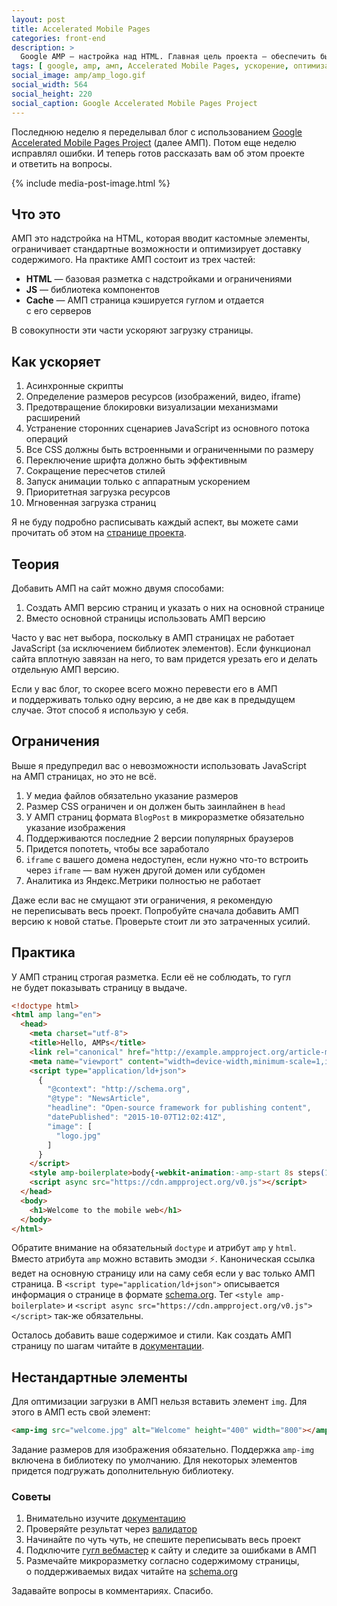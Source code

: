```yaml
---
layout: post
title: Accelerated Mobile Pages
categories: front-end
description: >
  Google AMP — настройка над HTML. Главная цель проекта — обеспечить быструю загрузку страниц с мобильных телефонов. Подробнее об АМП читайте в статье.
tags: [ google, amp, амп, Accelerated Mobile Pages, ускорение, оптимизация, загрузка ]
social_image: amp/amp_logo.gif
social_width: 564
social_height: 220
social_caption: Google Accelerated Mobile Pages Project
---
```


Последнюю неделю я&nbsp;переделывал блог с&nbsp;использованием [Google Accelerated Mobile Pages Project](https://www.ampproject.org/ru/) (далее АМП). Потом еще неделю исправлял ошибки. И&nbsp;теперь готов рассказать вам об&nbsp;этом проекте и&nbsp;ответить на&nbsp;вопросы.

{% include media-post-image.html %}

<!-- more -->

## Что это

АМП это надстройка на&nbsp;HTML, которая вводит кастомные элементы, ограничивает стандартные возможности и&nbsp;оптимизирует доставку содержимого. На&nbsp;практике АМП состоит из&nbsp;трех частей:

* **HTML**&nbsp;&mdash; базовая разметка с&nbsp;надстройками и&nbsp;ограничениями
* **JS**&nbsp;&mdash; библиотека компонентов
* **Cache**&nbsp;&mdash; АМП страница кэшируется гуглом и&nbsp;отдается с&nbsp;его&nbsp;серверов

В&nbsp;совокупности эти части ускоряют загрузку страницы.

## Как ускоряет

1. Асинхронные скрипты
1. Определение размеров ресурсов (изображений, видео, iframe)
1. Предотвращение блокировки визуализации механизмами расширений
1. Устранение сторонних сценариев JavaScript из&nbsp;основного потока операций
1. Все CSS должны быть встроенными и&nbsp;ограниченными по&nbsp;размеру
1. Переключение шрифта должно быть эффективным
1. Сокращение пересчетов стилей
1. Запуск анимации только с&nbsp;аппаратным ускорением
1. Приоритетная загрузка ресурсов
1. Мгновенная загрузка страниц

Я&nbsp;не&nbsp;буду подробно расписывать каждый аспект, вы&nbsp;можете сами прочитать об&nbsp;этом&nbsp;на [странице проекта](https://www.ampproject.org/ru/learn/how-amp-works/).

## Теория

Добавить АМП на&nbsp;сайт можно двумя способами:

1. Создать АМП версию страниц и&nbsp;указать о&nbsp;них на&nbsp;основной странице
1. Вместо основной страницы использовать АМП версию

Часто у&nbsp;вас нет выбора, поскольку в&nbsp;АМП страницах не&nbsp;работает JavaScript (за&nbsp;исключением библиотек элементов). Если функционал сайта вплотную завязан на&nbsp;него, то&nbsp;вам придется урезать его и&nbsp;делать отдельную АМП версию.

Если у&nbsp;вас блог, то&nbsp;скорее всего можно перевести его в&nbsp;АМП и&nbsp;поддерживать только одну версию, а&nbsp;не&nbsp;две как в&nbsp;предыдущем случае. Этот способ я&nbsp;использую у&nbsp;себя.

## Ограничения

Выше я&nbsp;предупредил вас о&nbsp;невозможности использовать JavaScript на&nbsp;АМП страницах, но&nbsp;это не&nbsp;всё.

1. У&nbsp;медиа файлов обязательно указание размеров
1. Размер CSS ограничен и&nbsp;он&nbsp;должен быть заинлайнен в `head`
1. У&nbsp;АМП страниц формата `BlogPost` в&nbsp;микроразметке обязательно указание изображения
1. Поддерживаются последние 2&nbsp;версии популярных браузеров
1. Придется попотеть, чтобы все заработало
1. `iframe` с&nbsp;вашего домена недоступен, если нужно что-то встроить через `iframe` &mdash; вам нужен другой домен или субдомен
1. Аналитика из&nbsp;Яндекс.Метрики полностью не&nbsp;работает

Даже если вас не&nbsp;смущают эти ограничения, я&nbsp;рекомендую не&nbsp;переписывать весь проект. Попробуйте сначала добавить АМП версию к&nbsp;новой статье. Проверьте стоит&nbsp;ли это затраченных усилий.

## Практика

У&nbsp;АМП страниц строгая разметка. Если её&nbsp;не&nbsp;соблюдать, то&nbsp;гугл не&nbsp;будет показывать страницу в&nbsp;выдаче.

```html
<!doctype html>
<html amp lang="en">
  <head>
    <meta charset="utf-8">
    <title>Hello, AMPs</title>
    <link rel="canonical" href="http://example.ampproject.org/article-metadata.html" />
    <meta name="viewport" content="width=device-width,minimum-scale=1,initial-scale=1">
    <script type="application/ld+json">
      {
        "@context": "http://schema.org",
        "@type": "NewsArticle",
        "headline": "Open-source framework for publishing content",
        "datePublished": "2015-10-07T12:02:41Z",
        "image": [
          "logo.jpg"
        ]
      }
    </script>
    <style amp-boilerplate>body{-webkit-animation:-amp-start 8s steps(1,end) 0s 1 normal both;-moz-animation:-amp-start 8s steps(1,end) 0s 1 normal both;-ms-animation:-amp-start 8s steps(1,end) 0s 1 normal both;animation:-amp-start 8s steps(1,end) 0s 1 normal both}@-webkit-keyframes -amp-start{from{visibility:hidden}to{visibility:visible}}@-moz-keyframes -amp-start{from{visibility:hidden}to{visibility:visible}}@-ms-keyframes -amp-start{from{visibility:hidden}to{visibility:visible}}@-o-keyframes -amp-start{from{visibility:hidden}to{visibility:visible}}@keyframes -amp-start{from{visibility:hidden}to{visibility:visible}}</style><noscript><style amp-boilerplate>body{-webkit-animation:none;-moz-animation:none;-ms-animation:none;animation:none}</style></noscript>
    <script async src="https://cdn.ampproject.org/v0.js"></script>
  </head>
  <body>
    <h1>Welcome to the mobile web</h1>
  </body>
</html>
```

Обратите внимание на&nbsp;обязательный `doctype` и&nbsp;атрибут `amp` у `html`. Вместо атрибута `amp` можно вставить эмодзи ⚡. Каноническая ссылка ведет на&nbsp;основную страницу или на&nbsp;саму себя если у&nbsp;вас только АМП страница. В `<script type="application/ld+json">` описывается информация о странице в формате [schema.org](http://schema.org). Тег `<style amp-boilerplate>` и `<script async src="https://cdn.ampproject.org/v0.js"></script>` так-же обязательны.

Осталось добавить ваше содержимое и&nbsp;стили. Как создать АМП страницу по&nbsp;шагам читайте&nbsp;в [документации](https://www.ampproject.org/ru/docs/get_started/create/basic_markup).

## Нестандартные элементы

Для оптимизации загрузки в&nbsp;АМП нельзя вставить элемент `img`. Для этого в&nbsp;АМП есть свой элемент:

```html
<amp-img src="welcome.jpg" alt="Welcome" height="400" width="800"></amp-img>
```

Задание размеров для изображения обязательно. Поддержка `amp-img` включена в&nbsp;библиотеку по&nbsp;умолчанию. Для некоторых элементов придется подгружать дополнительную библиотеку.

### Советы

1. Внимательно изучите [документацию](https://www.ampproject.org/ru/docs/)
2. Проверяйте результат через [валидатор](https://validator.ampproject.org/)
3. Начинайте по&nbsp;чуть чуть, не&nbsp;спешите переписывать весь проект
4. Подключите [гугл вебмастер](https://webmaster.google.com) к&nbsp;сайту и&nbsp;следите за&nbsp;ошибками в&nbsp;АМП
5. Размечайте микроразметку согласно содержимому страницы, о&nbsp;поддерживаемых видах читайте&nbsp;на [schema.org](http://schema.org)


Задавайте вопросы в&nbsp;комментариях.
Спасибо.

<!--
Цель: Убедить использовать АМП
Как убедить: Рассказать о преимуществах, как достигается, кто поддерживает
Альтернативы?
Примеры

теория — практика

Введение (что это) – освежить знания, интерес/польза (в этой статье вы научитесь)
Как работает
Как использовать
Кто поддерживает
Итог (чеклист, таблица, рецепты)
Дополнительные материалы -->
